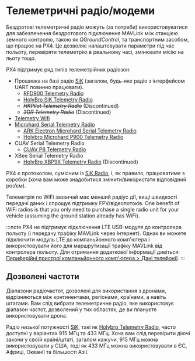 # Телеметричні радіо/модеми

Бездротові телеметричні радіо можуть (за потреби) використовуватися для забезпечення бездротового підключення MAVLink між станцією земного контролю, такою як _QGroundControl_, та транспортним засобом, що працює на PX4. Це дозволяє налаштовувати параметри під час польоту, перевіряти телеметрію в реальному часі, змінювати місію на льоту тощо.

PX4 підтримує ряд типів телеметрійних радіозон:

- Прошивка на базі радіо [SiK](../telemetry/sik_radio.md) (загалом, будь-яке радіо з інтерфейсом UART повинно працювати).
  - [RFD900 Telemetry Radio](../telemetry/rfd900_telemetry.md)
  - [HolyBro SiK Telemetry Radio](../telemetry/holybro_sik_radio.md)
  - <del>_HKPilot Telemetry Radio_</del> (Discontinued)
  - <del>_3DR Telemetry Radio_</del> (Discontinued)
- [Telemetry Wifi](../telemetry/telemetry_wifi.md)
- [Microhard Serial Telemetry Radio](../telemetry/microhard_serial.md)
  - [ARK Electron Microhard Serial Telemetry Radio](../telemetry/ark_microhard_serial.md)
  - [Holybro Microhard P900 Telemetry Radio](../telemetry/holybro_microhard_p900_radio.md)
- CUAV Serial Telemetry Radio
  - [CUAV P8 Telemetry Radio](../telemetry/cuav_p8_radio.md)
- XBee Serial Telemetry Radio
  - [HolyBro XBP9X Telemetry Radio](../telemetry/holybro_xbp9x_radio.md) (Discontinued)

PX4 є протоколом, сумісним із [SiK Radio](../telemetry/sik_radio.md), і, як правило, працюватиме з коробки (хоча вам може знадобитися змінити/використати відповідний роз’єм).

Телеметрія по WiFi зазвичай має менший радіус дії, вищі швидкості передачі даних і спрощує підтримку FPV/відеопотоків. One benefit of WiFi radios is that you only need to purchase a single radio unit for your vehicle (assuming the ground station already has WiFi).

:::note PX4 не підтримує підключення LTE USB-модуля до контролера польоту (і передачу трафіку MAVLink через Інтернет). Однак ви можете підключити модуль LTE до компаньйонного комп'ютера і використовувати його для маршрутизації трафіку MAVLink від контролера польоту. Для отримання додаткової інформації дивіться: [Периферійні пристрої компаньйонного комп'ютера > Дані телефонії](../companion_computer/companion_computer_peripherals.md#data-telephony-lte).
:::

## Дозволені частоти

Діапазони радіочастот, дозволені для використання з дронами, відрізняються між континентами, регіонами, країнами, а навіть штатами. Вам слід вибрати телеметричне радіо, яке використовує діапазон частот, дозволений у тих областях, де ви плануєте використовувати дрона.

Радіо низької потужності [SiK](../telemetry/sik_radio.md), такі як [Holybro Telemetry Radio](../telemetry/holybro_sik_radio.md), часто доступні у варіантах 915 МГц та 433 МГц. Хоча вам слід перевірити діючі закони у своїй країні/штаті, загалом кажучи, 915 МГц можна використовувати у США, тоді як 433 МГц можна використовувати в ЄС, Африці, Океанії та більшості Азії.
